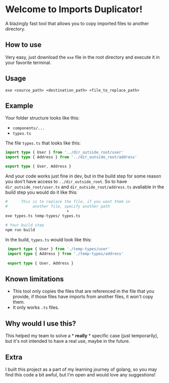 # Welcome to Imports Duplicator!
A blazingly fast tool that allows you to copy imported files to another directory.

## How to use
Very easy, just download the `exe` file in the root directory and execute it in your favorite terminal.

## Usage

 ```
exe <source_path> <destination_path> <file_to_replace_path>
 ```
 
 ## Example
 
 Your folder structure looks like this:
 
- `components/...`
- `types.ts`
 
The file `types.ts` that looks like this:
 ```typescript
 import type { User } from '../dir_outside_root/user'
 import type { Address } from '../dir_outside_root/address'
 
 export type { User, Address }
 ```
 
 And your code works just fine in dev, but in the build step for some reason you don't have access
 to `../dir_outside_root`. So to have `dir_outside_root/user.ts` 
 and `dir_outside_root/address.ts` avaliable in the build step you would do it like this:
 
 
```sh
#      This is to replace the file, if you want them in 
#           another file, specify another path
                           ⬇️
exe types.ts temp-types/ types.ts
    
# Your build step
npm run build
```

In the build, `types.ts` would look like this:
```typescript
 import type { User } from './temp-types/user'
 import type { Address } from './temp-types/address'
 
 export type { User, Address }
 ```

## Known limitations
- This tool only copies the files that are referenced in the file that you provide, if those files have imports from another
files, it won't copy them.
- It only works `.ts` files.

## Why would I use this?
This helped my team to solve a  * **really** *  specific case (just temporarily), but it's not intended to have a real use, maybe in the future.

## Extra
I built this project as a part of my learning journey of golang, so you may find this code a bit awful, but I'm open
and would love any suggestions!
